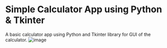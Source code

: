 # Simple Calculator App using Python & Tkinter
A basic calculator app using Python and Tkinter library for GUI of the calculator.
![image](https://user-images.githubusercontent.com/90644517/138567681-77e5a69a-6ca3-4b32-8cb2-d03888a1c474.png)
